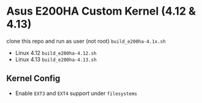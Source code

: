 Asus E200HA Custom Kernel (4.12 & 4.13)
=======================================

clone this repo and run as user (not root) `build_e200ha-4.1x.sh`

* Linux 4.12 `build_e200ha-4.12.sh`
* Linux 4.13 `build_e200ha-4.13.sh`

## Kernel Config

* Enable `EXT3` and `EXT4` support under `filesystems`
